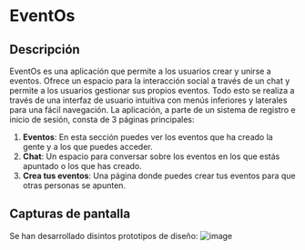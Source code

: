 # EventOs

## Descripción

EventOs es una aplicación que permite a los usuarios crear y unirse a eventos. Ofrece un espacio para la interacción social a través de un chat y permite a los usuarios gestionar sus propios eventos. Todo esto se realiza a través de una interfaz de usuario intuitiva con menús inferiores y laterales para una fácil navegación.
La aplicación, a parte de un sistema de registro e inicio de sesión, consta de 3 páginas principales:

1. **Eventos**: En esta sección puedes ver los eventos que ha creado la gente y a los que puedes acceder.
2. **Chat**: Un espacio para conversar sobre los eventos en los que estás apuntado o los que has creado.
3. **Crea tus eventos**: Una página donde puedes crear tus eventos para que otras personas se apunten.

## Capturas de pantalla
Se han desarrollado disintos prototipos de diseño:
![image](https://github.com/arturofgg/EventOs/assets/113636946/e7e60f36-2234-4f0e-b463-de299cfc1c56)

